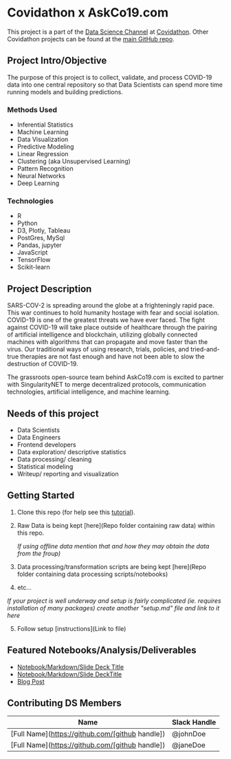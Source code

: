 # Covidathon x AskCo19.com
This project is a part of the [Data Science Channel](https://join.slack.com/share/I011SB46KFS/I2lwDnXfX8UPwRRnv2ASM2sW/enQtMTA2MDM3ODIyMzUzNi03ZDlkZDBiZTg2MzdkMGUwN2Y3NGQxOTAzMGNhMDdiYTFlY2YxMDFjOTgzZTQ5ZjNmNDY4M2UzZDdlMWRkYTE3) at [Covidathon](http://bit.ly/hackingcovid19-slackinvite).  Other Covidathon projects can be found at the [main GitHub repo](https://github.com/nthopinion/covidathon).

## Project Intro/Objective
The purpose of this project is to collect, validate, and process COVID-19 data into one central repository so that Data Scientists can spend more time running models and building predictions.

### Methods Used
* Inferential Statistics
* Machine Learning
* Data Visualization
* Predictive Modeling
* Linear Regression
* Clustering (aka Unsupervised Learning)
* Pattern Recognition 
* Neural Networks 
* Deep Learning 

### Technologies
* R 
* Python
* D3, Plotly, Tableau
* PostGres, MySql
* Pandas, jupyter
* JavaScript
* TensorFlow
* Scikit-learn

## Project Description
SARS-COV-2 is spreading around the globe at a frighteningly rapid pace. This war continues to hold humanity hostage with fear and social isolation. COVID-19 is one of the greatest threats we have ever faced. The fight against COVID-19 will take place outside of healthcare through the pairing of artificial intelligence and blockchain, utilizing globally connected machines with algorithms that can propagate and move faster than the virus. Our traditional ways of using research, trials, policies, and tried-and-true therapies are not fast enough and have not been able to slow the destruction of COVID-19.

The grassroots open-source team behind AskCo19.com is excited to partner with SingularityNET to merge decentralized protocols, communication technologies, artificial intelligence, and machine learning.

## Needs of this project

- Data Scientists
- Data Engineers
- Frontend developers
- Data exploration/ descriptive statistics
- Data processing/ cleaning
- Statistical modeling
- Writeup/ reporting and visualization


## Getting Started

1. Clone this repo (for help see this [tutorial](https://help.github.com/articles/cloning-a-repository/)).
2. Raw Data is being kept [here](Repo folder containing raw data) within this repo.

    *If using offline data mention that and how they may obtain the data from the froup)*
    
3. Data processing/transformation scripts are being kept [here](Repo folder containing data processing scripts/notebooks)
4. etc...

*If your project is well underway and setup is fairly complicated (ie. requires installation of many packages) create another "setup.md" file and link to it here*  

5. Follow setup [instructions](Link to file)

## Featured Notebooks/Analysis/Deliverables
* [Notebook/Markdown/Slide Deck Title](link)
* [Notebook/Markdown/Slide DeckTitle](link)
* [Blog Post](link)


## Contributing DS Members

|Name     |  Slack Handle   | 
|---------|-----------------|
|[Full Name](https://github.com/[github handle])| @johnDoe        |
|[Full Name](https://github.com/[github handle]) |     @janeDoe    |

